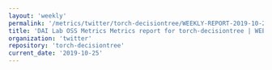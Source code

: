 ```yaml
---
layout: 'weekly'
permalink: '/metrics/twitter/torch-decisiontree/WEEKLY-REPORT-2019-10-25'
title: 'DAI Lab OSS Metrics Metrics report for torch-decisiontree | WEEKLY-REPORT-2019-10-25'
organization: 'twitter'
repository: 'torch-decisiontree'
current_date: '2019-10-25'
---
```

